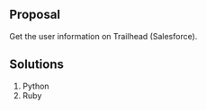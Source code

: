 
Proposal
-----------------------------------------------------------------------------------------
Get the user information on Trailhead (Salesforce).

Solutions
-----------------------------------------------------------------------------------------
1. Python
2. Ruby
